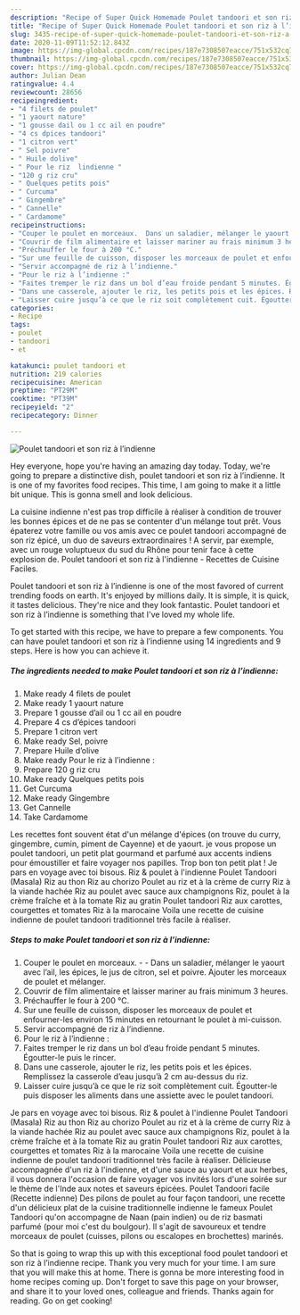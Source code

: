 ```yaml
---
description: "Recipe of Super Quick Homemade Poulet tandoori et son riz à l’indienne"
title: "Recipe of Super Quick Homemade Poulet tandoori et son riz à l’indienne"
slug: 3435-recipe-of-super-quick-homemade-poulet-tandoori-et-son-riz-a-lindienne
date: 2020-11-09T11:52:12.843Z
image: https://img-global.cpcdn.com/recipes/187e7308507eacce/751x532cq70/poulet-tandoori-et-son-riz-a-lindienne-photo-principale-de-la-recette.jpg
thumbnail: https://img-global.cpcdn.com/recipes/187e7308507eacce/751x532cq70/poulet-tandoori-et-son-riz-a-lindienne-photo-principale-de-la-recette.jpg
cover: https://img-global.cpcdn.com/recipes/187e7308507eacce/751x532cq70/poulet-tandoori-et-son-riz-a-lindienne-photo-principale-de-la-recette.jpg
author: Julian Dean
ratingvalue: 4.4
reviewcount: 28656
recipeingredient:
- "4 filets de poulet"
- "1 yaourt nature"
- "1 gousse dail ou 1 cc ail en poudre"
- "4 cs dpices tandoori"
- "1 citron vert"
- " Sel poivre"
- " Huile dolive"
- " Pour le riz  lindienne "
- "120 g riz cru"
- " Quelques petits pois"
- " Curcuma"
- " Gingembre"
- " Cannelle"
- " Cardamome"
recipeinstructions:
- "Couper le poulet en morceaux.  Dans un saladier, mélanger le yaourt avec l’ail, les épices, le jus de citron, sel et poivre. Ajouter les morceaux de poulet et mélanger."
- "Couvrir de film alimentaire et laisser mariner au frais minimum 3 heures."
- "Préchauffer le four à 200 °C."
- "Sur une feuille de cuisson, disposer les morceaux de poulet et enfourner-les environ 15 minutes en retournant le poulet à mi-cuisson."
- "Servir accompagné de riz à l’indienne."
- "Pour le riz à l’indienne :"
- "Faites tremper le riz dans un bol d’eau froide pendant 5 minutes. Égoutter-le puis le rincer."
- "Dans une casserole, ajouter le riz, les petits pois et les épices. Remplissez la casserole d’eau jusqu’à 2 cm au-dessus du riz."
- "Laisser cuire jusqu’à ce que le riz soit complètement cuit. Égoutter-le puis disposer les aliments dans une assiette avec le poulet tandoori."
categories:
- Recipe
tags:
- poulet
- tandoori
- et

katakunci: poulet tandoori et 
nutrition: 219 calories
recipecuisine: American
preptime: "PT29M"
cooktime: "PT39M"
recipeyield: "2"
recipecategory: Dinner

---
```



![Poulet tandoori et son riz à l’indienne](https://img-global.cpcdn.com/recipes/187e7308507eacce/751x532cq70/poulet-tandoori-et-son-riz-a-lindienne-photo-principale-de-la-recette.jpg)

Hey everyone, hope you're having an amazing day today. Today, we're going to prepare a distinctive dish, poulet tandoori et son riz à l’indienne. It is one of my favorites food recipes. This time, I am going to make it a little bit unique. This is gonna smell and look delicious.

La cuisine indienne n&#39;est pas trop difficile à réaliser à condition de trouver les bonnes épices et de ne pas se contenter d&#39;un mélange tout prêt. Vous épaterez votre famille ou vos amis avec ce poulet tandoori accompagné de son riz épicé, un duo de saveurs extraordinaires ! A servir, par exemple, avec un rouge voluptueux du sud du Rhône pour tenir face à cette explosion de. Poulet tandoori et son riz à l&#39;indienne - Recettes de Cuisine Faciles.

Poulet tandoori et son riz à l’indienne is one of the most favored of current trending foods on earth. It's enjoyed by millions daily. It is simple, it is quick, it tastes delicious. They're nice and they look fantastic. Poulet tandoori et son riz à l’indienne is something that I've loved my whole life.


To get started with this recipe, we have to prepare a few components. You can have poulet tandoori et son riz à l’indienne using 14 ingredients and 9 steps. Here is how you can achieve it.

<!--inarticleads1-->

##### The ingredients needed to make Poulet tandoori et son riz à l’indienne:

1. Make ready 4 filets de poulet
1. Make ready 1 yaourt nature
1. Prepare 1 gousse d’ail ou 1 cc ail en poudre
1. Prepare 4 cs d’épices tandoori
1. Prepare 1 citron vert
1. Make ready  Sel, poivre
1. Prepare  Huile d’olive
1. Make ready  Pour le riz à l’indienne :
1. Prepare 120 g riz cru
1. Make ready  Quelques petits pois
1. Get  Curcuma
1. Make ready  Gingembre
1. Get  Cannelle
1. Take  Cardamome


Les recettes font souvent état d&#39;un mélange d&#39;épices (on trouve du curry, gingembre, cumin, piment de Cayenne) et de yaourt. je vous propose un poulet tandoori, un petit plat gourmand et parfumé aux accents indiens pour émoustiller et faire voyager nos papilles. Trop bon ton petit plat ! Je pars en voyage avec toi bisous. Riz &amp; poulet à l&#39;indienne Poulet Tandoori (Masala) Riz au thon Riz au chorizo Poulet au riz et à la crème de curry Riz à la viande hachée Riz au poulet avec sauce aux champignons Riz, poulet à la crème fraîche et à la tomate Riz au gratin Poulet tandoori Riz aux carottes, courgettes et tomates Riz à la marocaine Voila une recette de cuisine indienne de poulet tandoori traditionnel très facile à réaliser. 

<!--inarticleads2-->

##### Steps to make Poulet tandoori et son riz à l’indienne:

1. Couper le poulet en morceaux. -  - Dans un saladier, mélanger le yaourt avec l’ail, les épices, le jus de citron, sel et poivre. Ajouter les morceaux de poulet et mélanger.
1. Couvrir de film alimentaire et laisser mariner au frais minimum 3 heures.
1. Préchauffer le four à 200 °C.
1. Sur une feuille de cuisson, disposer les morceaux de poulet et enfourner-les environ 15 minutes en retournant le poulet à mi-cuisson.
1. Servir accompagné de riz à l’indienne.
1. Pour le riz à l’indienne :
1. Faites tremper le riz dans un bol d’eau froide pendant 5 minutes. Égoutter-le puis le rincer.
1. Dans une casserole, ajouter le riz, les petits pois et les épices. Remplissez la casserole d’eau jusqu’à 2 cm au-dessus du riz.
1. Laisser cuire jusqu’à ce que le riz soit complètement cuit. Égoutter-le puis disposer les aliments dans une assiette avec le poulet tandoori.


Je pars en voyage avec toi bisous. Riz &amp; poulet à l&#39;indienne Poulet Tandoori (Masala) Riz au thon Riz au chorizo Poulet au riz et à la crème de curry Riz à la viande hachée Riz au poulet avec sauce aux champignons Riz, poulet à la crème fraîche et à la tomate Riz au gratin Poulet tandoori Riz aux carottes, courgettes et tomates Riz à la marocaine Voila une recette de cuisine indienne de poulet tandoori traditionnel très facile à réaliser. Délicieuse accompagnée d&#39;un riz à l&#39;indienne, et d&#39;une sauce au yaourt et aux herbes, il vous donnera l&#39;occasion de faire voyager vos invités lors d&#39;une soirée sur le thème de l&#39;Inde aux notes et saveurs épicées. Poulet Tandoori facile (Recette indienne) Des pilons de poulet au four façon tandoori, une recette d&#39;un délicieux plat de la cuisine traditionnelle indienne le fameux Poulet Tandoori qu&#39;on accompagne de Naan (pain indien) ou de riz basmati parfumé (pour moi c&#39;est du boulgour). Il s&#39;agit de savoureux et tendre morceaux de poulet (cuisses, pilons ou escalopes en brochettes) marinés. 

So that is going to wrap this up with this exceptional food poulet tandoori et son riz à l’indienne recipe. Thank you very much for your time. I am sure that you will make this at home. There is gonna be more interesting food in home recipes coming up. Don't forget to save this page on your browser, and share it to your loved ones, colleague and friends. Thanks again for reading. Go on get cooking!
